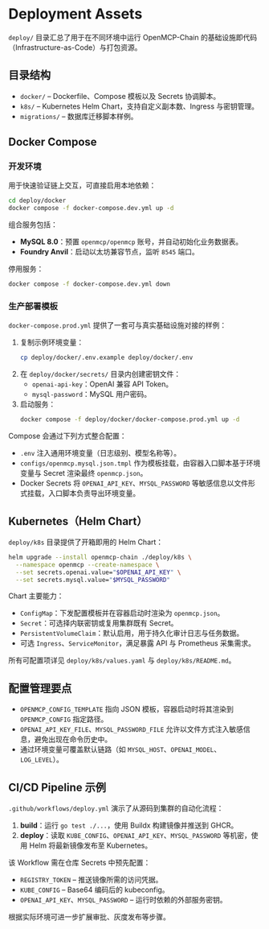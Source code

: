 # Deployment Assets

`deploy/` 目录汇总了用于在不同环境中运行 OpenMCP-Chain 的基础设施即代码（Infrastructure-as-Code）与打包资源。

## 目录结构

- `docker/` – Dockerfile、Compose 模板以及 Secrets 协调脚本。
- `k8s/` – Kubernetes Helm Chart，支持自定义副本数、Ingress 与密钥管理。
- `migrations/` – 数据库迁移脚本样例。

## Docker Compose

### 开发环境

用于快速验证链上交互，可直接启用本地依赖：

```bash
cd deploy/docker
docker compose -f docker-compose.dev.yml up -d
```

组合服务包括：

- **MySQL 8.0**：预置 `openmcp/openmcp` 账号，并自动初始化业务数据表。
- **Foundry Anvil**：启动以太坊兼容节点，监听 `8545` 端口。

停用服务：

```bash
docker compose -f docker-compose.dev.yml down
```

### 生产部署模板

`docker-compose.prod.yml` 提供了一套可与真实基础设施对接的样例：

1. 复制示例环境变量：
   ```bash
   cp deploy/docker/.env.example deploy/docker/.env
   ```
2. 在 `deploy/docker/secrets/` 目录内创建密钥文件：
   - `openai-api-key`：OpenAI 兼容 API Token。
   - `mysql-password`：MySQL 用户密码。
3. 启动服务：
   ```bash
   docker compose -f deploy/docker/docker-compose.prod.yml up -d
   ```

Compose 会通过下列方式整合配置：

- `.env` 注入通用环境变量（日志级别、模型名称等）。
- `configs/openmcp.mysql.json.tmpl` 作为模板挂载，由容器入口脚本基于环境变量与 Secret 渲染最终 `openmcp.json`。
- Docker Secrets 将 `OPENAI_API_KEY`、`MYSQL_PASSWORD` 等敏感信息以文件形式挂载，入口脚本负责导出环境变量。

## Kubernetes（Helm Chart）

`deploy/k8s` 目录提供了开箱即用的 Helm Chart：

```bash
helm upgrade --install openmcp-chain ./deploy/k8s \
  --namespace openmcp --create-namespace \
  --set secrets.openai.value="$OPENAI_API_KEY" \
  --set secrets.mysql.value="$MYSQL_PASSWORD"
```

Chart 主要能力：

- `ConfigMap`：下发配置模板并在容器启动时渲染为 `openmcp.json`。
- `Secret`：可选择内联密钥或复用集群既有 Secret。
- `PersistentVolumeClaim`：默认启用，用于持久化审计日志与任务数据。
- 可选 `Ingress`、`ServiceMonitor`，满足暴露 API 与 Prometheus 采集需求。

所有可配置项详见 `deploy/k8s/values.yaml` 与 `deploy/k8s/README.md`。

## 配置管理要点

- `OPENMCP_CONFIG_TEMPLATE` 指向 JSON 模板，容器启动时将其渲染到 `OPENMCP_CONFIG` 指定路径。
- `OPENAI_API_KEY_FILE`、`MYSQL_PASSWORD_FILE` 允许以文件方式注入敏感信息，避免出现在命令历史中。
- 通过环境变量可覆盖默认链路（如 `MYSQL_HOST`、`OPENAI_MODEL`、`LOG_LEVEL`）。

## CI/CD Pipeline 示例

`.github/workflows/deploy.yml` 演示了从源码到集群的自动化流程：

1. **build**：运行 `go test ./...`，使用 Buildx 构建镜像并推送到 GHCR。
2. **deploy**：读取 `KUBE_CONFIG`、`OPENAI_API_KEY`、`MYSQL_PASSWORD` 等机密，使用 Helm 将最新镜像发布至 Kubernetes。

该 Workflow 需在仓库 Secrets 中预先配置：

- `REGISTRY_TOKEN` – 推送镜像所需的访问凭据。
- `KUBE_CONFIG` – Base64 编码后的 kubeconfig。
- `OPENAI_API_KEY`、`MYSQL_PASSWORD` – 运行时依赖的外部服务密钥。

根据实际环境可进一步扩展审批、灰度发布等步骤。
